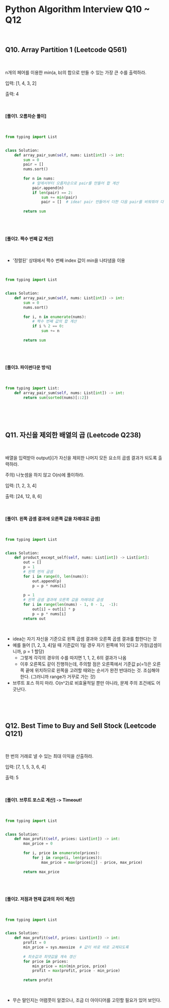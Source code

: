# Python Algorithm Interview Q10 ~ Q12

<br>

## Q10. Array Partition 1 (Leetcode Q561)

<br>

n개의 페어를 이용한 min(a, b)의 합으로 만들 수 있는 가장 큰 수를 출력하라.

입력: [1, 4, 3, 2]

출력: 4

<br>

#### [풀이1. 오름차순 풀이]

<br>

```python
from typing import List


class Solution:
    def array_pair_sum(self, nums: List[int]) -> int:
        sum = 0
        pair = []
        nums.sort()
        
        for n in nums:
            # 앞에서부터 오름차순으로 pair를 만들어 합 계산
            pair.append(n)
            if len(pair) == 2:
                sum += min(pair)
                pair = []  # idea! pair 만들어서 더한 다음 pair를 비워줘야 다음 계산이 가능
                
        return sum
```

<br>

<br>

#### [풀이2. 짝수 번째 값 계산]

<br>

- '정렬된' 상태에서 짝수 번째 index 값이 min을 나타냄을 이용

<br>

```python
from typing import List


class Solution:
    def array_pair_sum(self, nums: List[int]) -> int:
        sum = 0
        nums.sort()
        
        for i, n in enumerate(nums):
            # 짝수 번째 값의 합 계산
            if i % 2 == 0:
                sum += n
                
        return sum
```

<br>

<br>

#### [풀이3. 파이썬다운 방식]

<br>

```python
from typing import List:
    def array_pair_sum(self, nums: List[int]) -> int:
        return sum(sorted(nums)[::2])
```

<br>

<br>

<br>

## Q11. 자신을 제외한 배열의 곱 (Leetcode Q238)

<br>

배열을 입력받아 output[i]가 자신을 제외한 나머지 모든 요소의 곱셈 결과가 되도록 출력하라.

주의) 나눗셈을 하지 않고 O(n)에 풀이하라.

입력: [1, 2, 3, 4]

출력: [24, 12, 8, 6]

<br>

#### [풀이1. 왼쪽 곱셈 결과에 오른쪽 값을 차례대로 곱셈]

<br>

```python
from typing import List


class Solution:
    def product_except_self(self, nums: List[int]) -> List[int]:
        out = []
        p = 1
        # 왼쪽 먼저 곱셈
        for i in range(0, len(nums)):
            out.append(p)
            p = p * nums[i]
            
        p = 1
        # 왼쪽 곱셈 결과에 오른쪽 값을 차례대로 곱셈
        for i in range(len(nums) - 1, 0 - 1,  -1):
            out[i] = out[i] * p
            p = p * nums[i]
        return out
```

<br>

- idea는 자기 자신을 기준으로 왼쪽 곱셈 결과와 오른쪽 곱셈 결과를 합한다는 것
- 예를 들어 [1, 2, 3, 4]일 때 기준값이 1일 경우 자기 왼쪽에 1이 있다고 가정(곱셈이니까, p = 1 할당)
  - 그렇게 각각의 경우의 수를 따지면 1, 1, 2, 6의 결과가 나옴
  - 이후 오른쪽도 같이 진행하는데, 주의할 점은 오른쪽에서 기준값 p(=1)은 오른쪽 끝에 위치하므로 왼쪽을 고려할 때와는 순서가 완전 반대라는 것. 조심해야 한다. (그러니까 range가 거꾸로 가는 것)
- 브루트 포스 하지 마라. O(n^2)로 비효율적일 뿐만 아니라, 문제 주의 조건에도 어긋난다.

<br>

<br>

<br>

## Q12. Best Time to Buy and Sell Stock (Leetcode Q121)

<br>

한 번의 거래로 낼 수 있는 최대 이익을 산출하라.

입력: [7, 1, 5, 3, 6, 4]

출력: 5

<br>

#### [풀이1. 브루트 포스로 계산] -> Timeout!

<br>

```python
from typing import List


class Solution:
    def max_profit(self, prices: List[int]) -> int:
        max_price = 0
        
        for i, price in enumerate(prices):
            for j in range(i, len(prices)):
                max_price = max(prices[j] - price, max_price)
                
        return max_price
```

<br>

<br>

#### [풀이2. 저점과 현재 값과의 차이 계산]

<br>

```python
from typing import List


class Solution:
    def max_profit(self, prices: List[int]) -> int:
        profit = 0
        min_price = sys.maxsize  # 값이 바로 바로 교체되도록
        
        # 최솟값과 최댓값을 계속 갱신
        for price in prices:
            min_price = min(min_price, price)
            profit = max(profit, price - min_price)
            
        return profit
```

<br>

- 무슨 말인지는 어렴풋이 알겠으나, 조금 더 아이디어를 고민할 필요가 있어 보인다.
